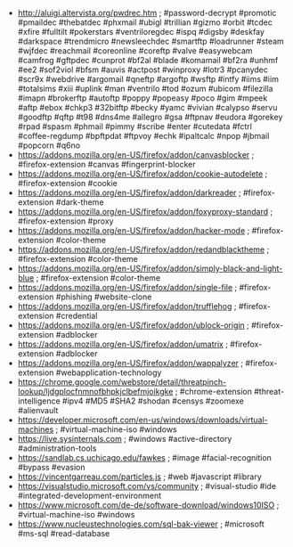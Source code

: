 * http://aluigi.altervista.org/pwdrec.htm ; #password-decrypt #promotic #pmaildec #thebatdec #phxmail #ubigl #trillian #gizmo #orbit #tcdec #xfire #fulltilt #pokerstars #ventriloregdec #ispq #digsby #deskfay #darkspace #trendmicro #newsleechdec #smartftp #loadrunner #steam #wjfdec #reachmail #coreonline #coreftp #valve #easywebcam #camfrog #gftpdec #cunprot #bf2al #blade #komamail #bf2ra #unhmf #ee2 #sof2viol #bfsm #auvis #actpost #winproxy #lotr3 #pcanydec #scr9x #webdrive #argomail #qneftp #argoftp #wsftp #intfy #iims #iim #totalsims #xiii #uplink #man #ventrilo #tod #ozum #ubicom #filezilla #imapn #brokerftp #autoftp #poppy #popeasy #poco #gim #mpeek #aftp #ebox #chkp3 #32bitftp #becky #yamc #vivian #calypso #servu #goodftp #qftp #t98 #dns4me #allegro #gsa #ftpnav #eudora #gorekey #rpad #spasm #phmail #pimmy #scribe #enter #cutedata #fctrl #coffee-regdump #bpftpdat #ftpvoy #echk #ipaltcalc #npop #jbmail #popcorn #q6no
* https://addons.mozilla.org/en-US/firefox/addon/canvasblocker ; #firefox-extension #canvas #fingerprint-blocker
* https://addons.mozilla.org/en-US/firefox/addon/cookie-autodelete ; #firefox-extension #cookie
* https://addons.mozilla.org/en-US/firefox/addon/darkreader ; #firefox-extension #dark-theme
* https://addons.mozilla.org/en-US/firefox/addon/foxyproxy-standard ; #firefox-extension #proxy
* https://addons.mozilla.org/en-US/firefox/addon/hacker-mode ; #firefox-extension #color-theme
* https://addons.mozilla.org/en-US/firefox/addon/redandblacktheme ; #firefox-extension #color-theme
* https://addons.mozilla.org/en-US/firefox/addon/simply-black-and-light-blue ; #firefox-extension #color-theme
* https://addons.mozilla.org/en-US/firefox/addon/single-file ; #firefox-extension #phishing #website-clone
* https://addons.mozilla.org/en-US/firefox/addon/trufflehog ; #firefox-extension #credential
* https://addons.mozilla.org/en-US/firefox/addon/ublock-origin ; #firefox-extension #adblocker
* https://addons.mozilla.org/en-US/firefox/addon/umatrix ; #firefox-extension #adblocker
* https://addons.mozilla.org/en-US/firefox/addon/wappalyzer ; #firefox-extension #webapplication-technology
* https://chrome.google.com/webstore/detail/threatpinch-lookup/ljdgplocfnmnofbhpkjclbefmjoikgke ; #chrome-extension #threat-intelligence #ipv4 #MD5 #SHA2 #shodan #censys #zoomexe #alienvault
* https://developer.microsoft.com/en-us/windows/downloads/virtual-machines ; #virtual-machine-iso #windows
* https://live.sysinternals.com ; #windows #active-directory #administration-tools
* https://sandlab.cs.uchicago.edu/fawkes ; #image #facial-recognition #bypass #evasion
* https://vincentgarreau.com/particles.js ; #web #javascript #library
* https://visualstudio.microsoft.com/vs/community ; #visual-studio #ide #integrated-development-environment
* https://www.microsoft.com/de-de/software-download/windows10ISO ; #virtual-machine-iso #windows
* https://www.nucleustechnologies.com/sql-bak-viewer ; #microsoft #ms-sql #read-database
